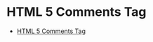 # HTML 5 Comments Tag

- [HTML 5 Comments Tag](https://www.quackit.com/html_5/tags/html_comments_tag.cfm)
